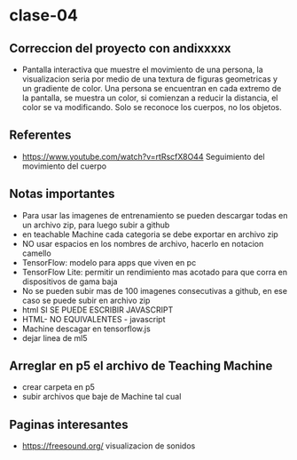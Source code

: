 # clase-04
## Correccion del proyecto con andixxxxx
* Pantalla interactiva que muestre el movimiento de una persona, la visualizacion seria por medio de una textura de figuras geometricas y un gradiente de color. Una persona se encuentran en cada extremo de la pantalla, se muestra un color, si comienzan a reducir la distancia, el color se va modificando. Solo se reconoce los cuerpos, no los objetos.

## Referentes
* <https://www.youtube.com/watch?v=rtRscfX8O44>
  Seguimiento del movimiento del cuerpo

## Notas importantes
* Para usar las imagenes de entrenamiento se pueden descargar todas en un archivo zip, para luego subir a github
* en teachable Machine cada categoria se debe exportar en archivo zip
* NO usar espacios en los nombres de archivo, hacerlo en notacion camello
* TensorFlow: modelo para apps que viven en pc
* TensorFlow Lite: permitir un rendimiento mas acotado para que corra en dispositivos de gama baja
* No se pueden subir mas de 100 imagenes consecutivas a github, en ese caso se puede subir en archivo zip
* html SI SE PUEDE ESCRIBIR JAVASCRIPT
* HTML- NO EQUIVALENTES - javascript
* Machine descagar en tensorflow.js
* dejar linea de ml5

## Arreglar en p5 el archivo de Teaching Machine
* crear carpeta en p5 
* subir archivos que baje de Machine tal cual

## Paginas interesantes
* <https://freesound.org/> visualizacion de sonidos
